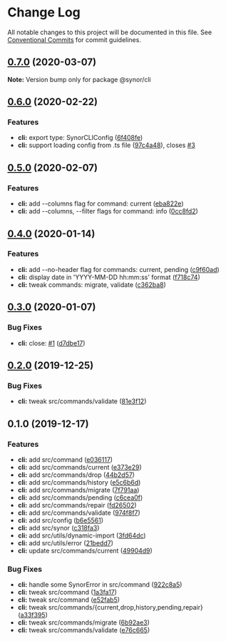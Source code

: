 # Change Log

All notable changes to this project will be documented in this file.
See [Conventional Commits](https://conventionalcommits.org) for commit guidelines.

## [0.7.0](https://github.com/Synor/synor/compare/@synor/cli@0.6.0...@synor/cli@0.7.0) (2020-03-07)

**Note:** Version bump only for package @synor/cli





## [0.6.0](https://github.com/Synor/synor/compare/@synor/cli@0.5.0...@synor/cli@0.6.0) (2020-02-22)


### Features

* **cli:** export type: SynorCLIConfig ([6f408fe](https://github.com/Synor/synor/commit/6f408fe86afbb5c4ee37a3728686217b72e03c74))
* **cli:** support loading config from .ts file ([97c4a48](https://github.com/Synor/synor/commit/97c4a48199b14e5bbac4b7eea325474a07a468f2)), closes [#3](https://github.com/Synor/synor/issues/3)



## [0.5.0](https://github.com/Synor/synor/compare/@synor/cli@0.4.0...@synor/cli@0.5.0) (2020-02-07)


### Features

* **cli:** add --columns flag for command: current ([eba822e](https://github.com/Synor/synor/commit/eba822ef2b78a0a340aa5700f799c3dafdfc8087))
* **cli:** add --columns, --filter flags for command: info ([0cc8fd2](https://github.com/Synor/synor/commit/0cc8fd2b839182a361b57731f8e8dd2a34661992))



## [0.4.0](https://github.com/Synor/synor/compare/@synor/cli@0.3.0...@synor/cli@0.4.0) (2020-01-14)


### Features

* **cli:** add --no-header flag for commands: current, pending ([c9f60ad](https://github.com/Synor/synor/commit/c9f60adcda3d88f80a563494b0309fd480f1660e))
* **cli:** display date in 'YYYY-MM-DD hh:mm:ss' format ([f718c74](https://github.com/Synor/synor/commit/f718c74b4b0c892548d4861912d24773429b52c2))
* **cli:** tweak commands: migrate, validate ([c362ba8](https://github.com/Synor/synor/commit/c362ba8ac3b75f3d20c1873a5e06fd1033dcc9f0))



## [0.3.0](https://github.com/Synor/synor/compare/@synor/cli@0.2.0...@synor/cli@0.3.0) (2020-01-07)


### Bug Fixes

* **cli:** close: [#1](https://github.com/Synor/synor/issues/1) ([d7dbe17](https://github.com/Synor/synor/commit/d7dbe1736610544bc7380fc38a458127187dc81a))



## [0.2.0](https://github.com/Synor/synor/compare/@synor/cli@0.1.0...@synor/cli@0.2.0) (2019-12-25)


### Bug Fixes

* **cli:** tweak src/commands/validate ([81e3f12](https://github.com/Synor/synor/commit/81e3f124ba9aa2242cd997639259bdb839b1b3c8))



## 0.1.0 (2019-12-17)


### Features

* **cli:** add src/command ([e036117](https://github.com/Synor/synor/commit/e036117dc0de107650ddc56ba5099cd30f455e52))
* **cli:** add src/commands/current ([e373e29](https://github.com/Synor/synor/commit/e373e298c25fcabda04d4079a55f56e857eb9690))
* **cli:** add src/commands/drop ([44b2d57](https://github.com/Synor/synor/commit/44b2d5728bc9fbc87020607510ec93f5ef8532cf))
* **cli:** add src/commands/history ([e5c6b6d](https://github.com/Synor/synor/commit/e5c6b6de4886f451c4e9b6bb0eae82c5dc5c91c5))
* **cli:** add src/commands/migrate ([7f791aa](https://github.com/Synor/synor/commit/7f791aa09968bcf8a21c29a010521e6e82aff387))
* **cli:** add src/commands/pending ([c6cea0f](https://github.com/Synor/synor/commit/c6cea0fe0a8e0d21fba149c25df9ba9e9b9f7cf0))
* **cli:** add src/commands/repair ([fd26502](https://github.com/Synor/synor/commit/fd265028bb3e64ccd1c356084689e7df59e7aadd))
* **cli:** add src/commands/validate ([974f8f7](https://github.com/Synor/synor/commit/974f8f7cf2eb9ef8e820786ce61b3e1dab3091f1))
* **cli:** add src/config ([b6e5561](https://github.com/Synor/synor/commit/b6e55613e6302a54463526fe8b6c552b3b00651e))
* **cli:** add src/synor ([c318fa3](https://github.com/Synor/synor/commit/c318fa3be62a80f32add3c4502f51ac87b58ce30))
* **cli:** add src/utils/dynamic-import ([3fd64dc](https://github.com/Synor/synor/commit/3fd64dc4e908a6b7ca32dbb2d43f1acfc007e373))
* **cli:** add src/utils/error ([21bedd7](https://github.com/Synor/synor/commit/21bedd7f468d75ededcf8865cc9cdfa909edb800))
* **cli:** update src/commands/current ([49904d9](https://github.com/Synor/synor/commit/49904d9ec39e0a7ae0f7c7ad02014e9c8d0cb2fa))

### Bug Fixes

* **cli:** handle some SynorError in src/command ([922c8a5](https://github.com/Synor/synor/commit/922c8a5917f9fcb2d22f564a9657c78cf4c13549))
* **cli:** tweak src/command ([1a3fa17](https://github.com/Synor/synor/commit/1a3fa17ed380160d60bf283a6a71437fc906d509))
* **cli:** tweak src/command ([e52fab5](https://github.com/Synor/synor/commit/e52fab50b9d0092648e879857023ff67952ad0cf))
* **cli:** tweak src/commands/{current,drop,history,pending,repair} ([a33f395](https://github.com/Synor/synor/commit/a33f39575d155cf283450d4b4f37e66f616d809d))
* **cli:** tweak src/commands/migrate ([6b92ae3](https://github.com/Synor/synor/commit/6b92ae38adacfca503ac8bfb7b958ad3266e7747))
* **cli:** tweak src/commands/validate ([e76c665](https://github.com/Synor/synor/commit/e76c6657152fa52eeab540bea02f558c8d07da6c))
